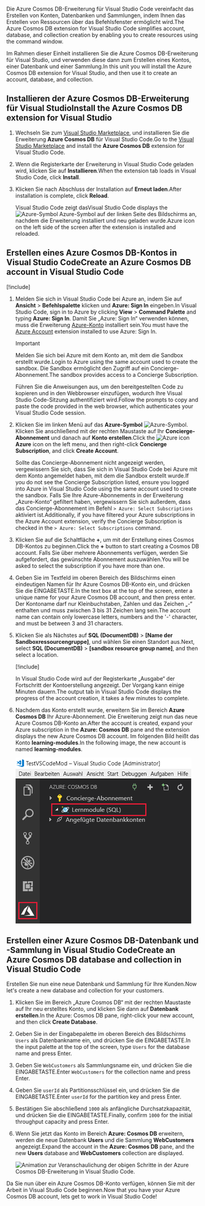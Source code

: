 <span data-ttu-id="82ea8-101">Die Azure Cosmos DB-Erweiterung für Visual Studio Code vereinfacht das Erstellen von Konten, Datenbanken und Sammlungen, indem Ihnen das Erstellen von Ressourcen über das Befehlsfenster ermöglicht wird.</span><span class="sxs-lookup"><span data-stu-id="82ea8-101">The Azure Cosmos DB extension for Visual Studio Code simplifies account, database, and collection creation by enabling you to create resources using the command window.</span></span>

<span data-ttu-id="82ea8-102">Im Rahmen dieser Einheit installieren Sie die Azure Cosmos DB-Erweiterung für Visual Studio, und verwenden diese dann zum Erstellen eines Kontos, einer Datenbank und einer Sammlung.</span><span class="sxs-lookup"><span data-stu-id="82ea8-102">In this unit you will install the Azure Cosmos DB extension for Visual Studio, and then use it to create an account, database, and collection.</span></span>

## <a name="install-the-azure-cosmos-db-extension-for-visual-studio"></a><span data-ttu-id="82ea8-103">Installieren der Azure Cosmos DB-Erweiterung für Visual Studio</span><span class="sxs-lookup"><span data-stu-id="82ea8-103">Install the Azure Cosmos DB extension for Visual Studio</span></span>

1. <span data-ttu-id="82ea8-104">Wechseln Sie zum [Visual Studio Marketplace](https://marketplace.visualstudio.com/items?itemName=ms-azuretools.vscode-cosmosdb), und installieren Sie die Erweiterung **Azure Cosmos DB** für Visual Studio Code.</span><span class="sxs-lookup"><span data-stu-id="82ea8-104">Go to the [Visual Studio Marketplace](https://marketplace.visualstudio.com/items?itemName=ms-azuretools.vscode-cosmosdb) and install the **Azure Cosmos DB** extension for Visual Studio Code.</span></span>

1. <span data-ttu-id="82ea8-105">Wenn die Registerkarte der Erweiterung in Visual Studio Code geladen wird, klicken Sie auf **Installieren**.</span><span class="sxs-lookup"><span data-stu-id="82ea8-105">When the extension tab loads in Visual Studio Code, click **Install**.</span></span>

1. <span data-ttu-id="82ea8-106">Klicken Sie nach Abschluss der Installation auf **Erneut laden**.</span><span class="sxs-lookup"><span data-stu-id="82ea8-106">After installation is complete, click **Reload**.</span></span>

    <span data-ttu-id="82ea8-107">Visual Studio Code zeigt das</span><span class="sxs-lookup"><span data-stu-id="82ea8-107">Visual Studio Code displays the</span></span> ![Azure-Symbol](../media/2-setup/visual-studio-code-explorer-icon.png) <span data-ttu-id="82ea8-109">Azure-Symbol auf der linken Seite des Bildschirms an, nachdem die Erweiterung installiert und neu geladen wurde.</span><span class="sxs-lookup"><span data-stu-id="82ea8-109">Azure icon on the left side of the screen after the extension is installed and reloaded.</span></span>

## <a name="create-an-azure-cosmos-db-account-in-visual-studio-code"></a><span data-ttu-id="82ea8-110">Erstellen eines Azure Cosmos DB-Kontos in Visual Studio Code</span><span class="sxs-lookup"><span data-stu-id="82ea8-110">Create an Azure Cosmos DB account in Visual Studio Code</span></span>

[!include[](../../../includes/azure-sandbox-activate.md)]

1. <span data-ttu-id="82ea8-111">Melden Sie sich in Visual Studio Code bei Azure an, indem Sie auf **Ansicht** > **Befehlspalette** klicken und **Azure: Sign In** eingeben.</span><span class="sxs-lookup"><span data-stu-id="82ea8-111">In Visual Studio Code, sign in to Azure by clicking **View** > **Command Palette** and typing **Azure: Sign In**.</span></span> <span data-ttu-id="82ea8-112">Damit Sie „Azure: Sign In“ verwenden können, muss die Erweiterung [Azure-Konto](https://marketplace.visualstudio.com/items?itemName=ms-vscode.azure-account) installiert sein.</span><span class="sxs-lookup"><span data-stu-id="82ea8-112">You must have the [Azure Account](https://marketplace.visualstudio.com/items?itemName=ms-vscode.azure-account) extension installed to use Azure: Sign In.</span></span>

    > [!IMPORTANT]
    > <span data-ttu-id="82ea8-113">Melden Sie sich bei Azure mit dem Konto an, mit dem die Sandbox erstellt wurde.</span><span class="sxs-lookup"><span data-stu-id="82ea8-113">Login to Azure using the same account used to create the sandbox.</span></span> <span data-ttu-id="82ea8-114">Die Sandbox ermöglicht den Zugriff auf ein Concierge-Abonnement.</span><span class="sxs-lookup"><span data-stu-id="82ea8-114">The sandbox provides access to a Concierge Subscription.</span></span>

    <span data-ttu-id="82ea8-115">Führen Sie die Anweisungen aus, um den bereitgestellten Code zu kopieren und in den Webbrowser einzufügen, wodurch Ihre Visual Studio Code-Sitzung authentifiziert wird.</span><span class="sxs-lookup"><span data-stu-id="82ea8-115">Follow the prompts to copy and paste the code provided in the web browser, which authenticates your Visual Studio Code session.</span></span>

1. <span data-ttu-id="82ea8-116">Klicken Sie im linken Menü auf das **Azure-Symbol** ![Azure-Symbol](../media/2-setup/visual-studio-code-explorer-icon.png). Klicken Sie anschließend mit der rechten Maustaste auf Ihr **Concierge-Abonnement** und danach auf **Konto erstellen**.</span><span class="sxs-lookup"><span data-stu-id="82ea8-116">Click the ![Azure icon](../media/2-setup/visual-studio-code-explorer-icon.png) **Azure** icon on the left menu, and then right-click **Concierge Subscription**, and click **Create Account**.</span></span>

    <span data-ttu-id="82ea8-117">Sollte das Concierge-Abonnement nicht angezeigt werden, vergewissern Sie sich, dass Sie sich in Visual Studio Code bei Azure mit dem Konto angemeldet haben, mit dem die Sandbox erstellt wurde.</span><span class="sxs-lookup"><span data-stu-id="82ea8-117">If you do not see the Concierge Subscription listed, ensure you logged into Azure in Visual Studio Code using the same account used to create the sandbox.</span></span> <span data-ttu-id="82ea8-118">Falls Sie Ihre Azure-Abonnements in der Erweiterung „Azure-Konto“ gefiltert haben, vergewissern Sie sich außerdem, dass das Concierge-Abonnement im Befehl `> Azure: Select Subscriptions` aktiviert ist.</span><span class="sxs-lookup"><span data-stu-id="82ea8-118">Additionally, if you have filtered your Azure subscriptions in the Azure Account extension, verify the Concierge Subscription is checked in the `> Azure: Select Subscriptions` command.</span></span>

1. <span data-ttu-id="82ea8-119">Klicken Sie auf die Schaltfläche __+__, um mit der Erstellung eines Cosmos DB-Kontos zu beginnen.</span><span class="sxs-lookup"><span data-stu-id="82ea8-119">Click the __+__ button to start creating a Cosmos DB account.</span></span> <span data-ttu-id="82ea8-120">Falls Sie über mehrere Abonnements verfügen, werden Sie aufgefordert, das gewünschte Abonnement auszuwählen.</span><span class="sxs-lookup"><span data-stu-id="82ea8-120">You will be asked to select the subscription if you have more than one.</span></span>

1. <span data-ttu-id="82ea8-121">Geben Sie im Textfeld im oberen Bereich des Bildschirms einen eindeutigen Namen für Ihr Azure Cosmos DB-Konto ein, und drücken Sie die EINGABETASTE.</span><span class="sxs-lookup"><span data-stu-id="82ea8-121">In the text box at the top of the screen, enter a unique name for your Azure Cosmos DB account, and then press enter.</span></span> <span data-ttu-id="82ea8-122">Der Kontoname darf nur Kleinbuchstaben, Zahlen und das Zeichen „-“ enthalten und muss zwischen 3 bis 31 Zeichen lang sein.</span><span class="sxs-lookup"><span data-stu-id="82ea8-122">The account name can contain only lowercase letters, numbers and the '-' character, and must be between 3 and 31 characters.</span></span>

1. <span data-ttu-id="82ea8-123">Klicken Sie als Nächstes auf **SQL (DocumentDB)** > **<rgn>[Name der Sandboxressourcengruppe]</rgn>**, und wählen Sie einen Standort aus.</span><span class="sxs-lookup"><span data-stu-id="82ea8-123">Next, select **SQL (DocumentDB)** > **<rgn>[sandbox resource group name]</rgn>**, and then select a location.</span></span>

    [!include[](../../../includes/azure-sandbox-regions-first-mention-note-friendly.md)]

    <span data-ttu-id="82ea8-124">In Visual Studio Code wird auf der Registerkarte „Ausgabe“ der Fortschritt der Kontoerstellung angezeigt. Der Vorgang kann einige Minuten dauern.</span><span class="sxs-lookup"><span data-stu-id="82ea8-124">The output tab in Visual Studio Code displays the progress of the account creation, it takes a few minutes to complete.</span></span>

1. <span data-ttu-id="82ea8-125">Nachdem das Konto erstellt wurde, erweitern Sie im Bereich **Azure Cosmos DB** Ihr Azure-Abonnement. Die Erweiterung zeigt nun das neue Azure Cosmos DB-Konto an.</span><span class="sxs-lookup"><span data-stu-id="82ea8-125">After the account is created, expand your Azure subscription in the **Azure: Cosmos DB** pane and the extension displays the new Azure Cosmos DB account.</span></span> <span data-ttu-id="82ea8-126">Im folgenden Bild heißt das Konto **learning-modules**.</span><span class="sxs-lookup"><span data-stu-id="82ea8-126">In the following image, the new account is named **learning-modules**.</span></span>

    ![Azure Cosmos DB-Erweiterung in Visual Studio Code](../media/2-setup/azure-cosmos-db-vs-code-extension.png)

## <a name="create-an-azure-cosmos-db-database-and-collection-in-visual-studio-code"></a><span data-ttu-id="82ea8-128">Erstellen einer Azure Cosmos DB-Datenbank und -Sammlung in Visual Studio Code</span><span class="sxs-lookup"><span data-stu-id="82ea8-128">Create an Azure Cosmos DB database and collection in Visual Studio Code</span></span>

<span data-ttu-id="82ea8-129">Erstellen Sie nun eine neue Datenbank und Sammlung für Ihre Kunden.</span><span class="sxs-lookup"><span data-stu-id="82ea8-129">Now let's create a new database and collection for your customers.</span></span>

1. <span data-ttu-id="82ea8-130">Klicken Sie im Bereich „Azure Cosmos DB“ mit der rechten Maustaste auf Ihr neu erstelltes Konto, und klicken Sie dann auf **Datenbank erstellen**.</span><span class="sxs-lookup"><span data-stu-id="82ea8-130">In the Azure: Cosmos DB pane, right-click your new account, and then click **Create Database**.</span></span>
1. <span data-ttu-id="82ea8-131">Geben Sie in der Eingabepalette im oberen Bereich des Bildschirms `Users` als Datenbankname ein, und drücken Sie die EINGABETASTE.</span><span class="sxs-lookup"><span data-stu-id="82ea8-131">In the input palette at the top of the screen, type `Users` for the database name and press Enter.</span></span>
1. <span data-ttu-id="82ea8-132">Geben Sie `WebCustomers` als Sammlungsname ein, und drücken Sie die EINGABETASTE.</span><span class="sxs-lookup"><span data-stu-id="82ea8-132">Enter `WebCustomers` for the collection name and press Enter.</span></span>
1. <span data-ttu-id="82ea8-133">Geben Sie `userId` als Partitionsschlüssel ein, und drücken Sie die EINGABETASTE.</span><span class="sxs-lookup"><span data-stu-id="82ea8-133">Enter `userId` for the partition key and press Enter.</span></span>
1. <span data-ttu-id="82ea8-134">Bestätigen Sie abschließend `1000` als anfängliche Durchsatzkapazität, und drücken Sie die EINGABETASTE.</span><span class="sxs-lookup"><span data-stu-id="82ea8-134">Finally, confirm `1000` for the initial throughput capacity and press Enter.</span></span>
1. <span data-ttu-id="82ea8-135">Wenn Sie jetzt das Konto im Bereich **Azure: Cosmos DB** erweitern, werden die neue Datenbank **Users** und die Sammlung **WebCustomers** angezeigt.</span><span class="sxs-lookup"><span data-stu-id="82ea8-135">Expand the account in the **Azure: Cosmos DB** pane, and the new **Users** database and **WebCustomers** collection are displayed.</span></span>

    ![Animation zur Veranschaulichung der obigen Schritte in der Azure Cosmos DB-Erweiterung in Visual Studio Code.](../media/2-setup/vs-code-azure-cosmos-db-extension.gif)

<span data-ttu-id="82ea8-137">Da Sie nun über ein Azure Cosmos DB-Konto verfügen, können Sie mit der Arbeit in Visual Studio Code beginnen.</span><span class="sxs-lookup"><span data-stu-id="82ea8-137">Now that you have your Azure Cosmos DB account, lets get to work in Visual Studio Code!</span></span>

